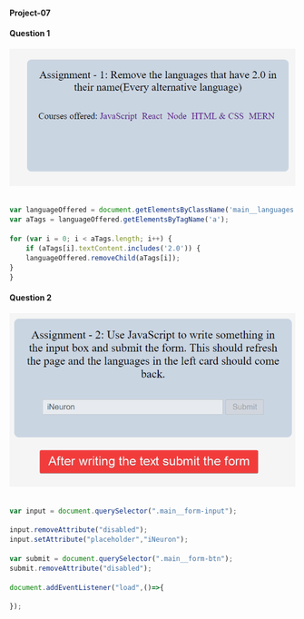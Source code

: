 #### Project-07

#### Question 1

![image](./ass7.1-after.png)

```javascript

var languageOffered = document.getElementsByClassName('main__languages')[0];
var aTags = languageOffered.getElementsByTagName('a');

for (var i = 0; i < aTags.length; i++) {
    if (aTags[i].textContent.includes('2.0')) {
    languageOffered.removeChild(aTags[i]);
}
}

```

#### Question 2

![image](./ass7.2-after.png)

```javascript

var input = document.querySelector(".main__form-input");

input.removeAttribute("disabled");
input.setAttribute("placeholder","iNeuron");

var submit = document.querySelector(".main__form-btn");
submit.removeAttribute("disabled");

document.addEventListener("load",()=>{

});

```